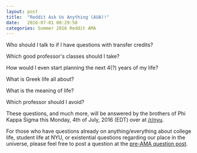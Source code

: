```yaml
---
layout: post
title:  "Reddit Ask Us Anything (AUA)!"
date:   2016-07-01 00:29:58
categories: Summer 2016 Reddit AMA
---
```


<div class="letter">

<p>Who should I talk to if I have questions with transfer credits?</p>
<p>Which good professor's classes should I take?</p>
<p>How would I even start planning the next 4(?) years of my life?</p>
<p>What is Greek life all about?</p>
<p>What is the meaning of life?</p>
<p>Which professor should I avoid?</p>

<p>
These questions, and much more, will be answered by the brothers of Phi Kappa
Sigma this Monday, 4th of July, 2016 (EDT) over at <a href="https://www.reddit.com/r/nyu">/r/nyu</a>.
</p>

<p>
For those who have questions already on anything/everything about college life,
student life at NYU, or existential questions regarding our place in the universe,
please feel free to post a question at the <a href="https://www.reddit.com/r/nyu/comments/4r0w6o/ama_for_incoming_freshmen_transfers_and_anybody/">pre-AMA question post</a>.
</p>

</div>
